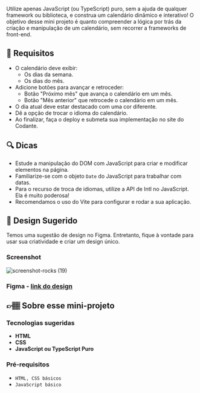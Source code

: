Utilize apenas JavaScript (ou TypeScript) puro, sem a ajuda de qualquer framework ou biblioteca, e construa um calendário dinâmico e interativo! O objetivo desse mini projeto é quanto compreender a lógica por trás da criação e manipulação de um calendário, sem recorrer a frameworks de front-end.

## 🔨 Requisitos

- O calendário deve exibir:
    - Os dias da semana.
    - Os dias do mês.
- Adicione botões para avançar e retroceder:
	- Botão "Próximo mês" que avança o calendário em um mês.
	- Botão "Mês anterior" que retrocede o calendário em um mês.
- O dia atual deve estar destacado com uma cor diferente.
- Dê a opção de trocar o idioma do calendário.
- Ao finalizar, faça o deploy e submeta sua implementação no site do Codante.


## 🔍 Dicas

- Estude a manipulação do DOM com JavaScript para criar e modificar elementos na página.
- Familiarize-se com o objeto `Date` do JavaScript para trabalhar com datas.
- Para o recurso de troca de idiomas, utilize a API de Intl no JavaScript. Ela é muito poderosa!
- Recomendamos o uso do Vite para configurar e rodar a sua aplicação.

## 🎨 Design Sugerido

Temos uma sugestão de design no Figma. Entretanto, fique à vontade para usar sua criatividade e criar um design único.

### Screenshot
![screenshot-rocks (19)](https://github.com/codante-io/mp-calendario-js/assets/6475893/91574622-f195-4eed-927f-2bc2d1246e61)

### Figma - [link do design](https://www.figma.com/community/file/1278015735399148625)

## 👉🏽 Sobre esse mini-projeto

### Tecnologias sugeridas

- **HTML**
- **CSS**
- **JavaScript ou TypeScript Puro**

### Pré-requisitos

- `HTML, CSS básicos`
- `JavaScript básico`
